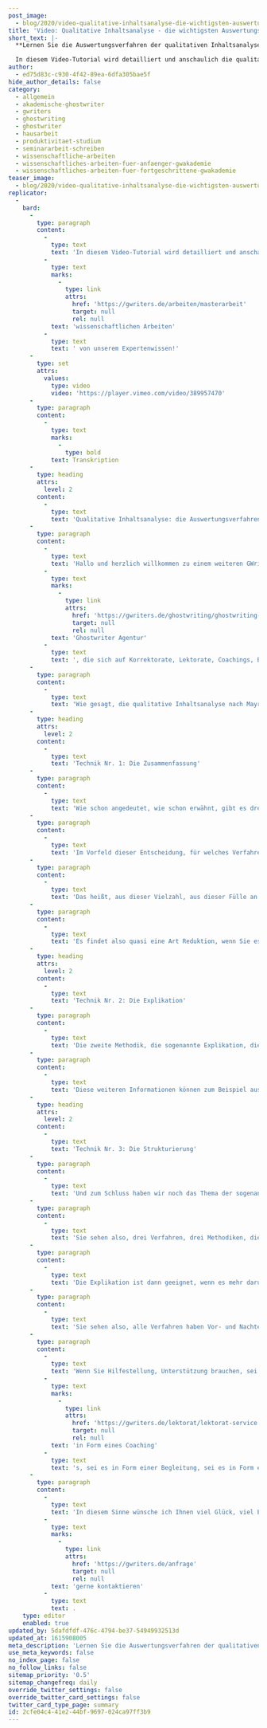 ```yaml
---
post_image:
  - blog/2020/video-qualitative-inhaltsanalyse-die-wichtigsten-auswertungsverfahren/2019-01-19-Qualitative_Inhaltsanalyse-Auswertungsverfahren_Classic_Thumbnail.png
title: 'Video: Qualitative Inhaltsanalyse - die wichtigsten Auswertungsverfahren'
short_text: |-
  **Lernen Sie die Auswertungsverfahren der qualitativen Inhaltsanalyse kennen profitieren Sie bei Ihrer wissenschaftlichen Arbeit von unserem Expertenwissen!**

  In diesem Video-Tutorial wird detailliert und anschaulich die qualitative Inhaltsanalyse nach Mayring erläutert, um Ihnen das Wissen und die notwendigen Fähigkeiten auf den Weg zu geben, um wissenschaftliche Texte ergebnisreicher und bis ins Detail analysieren zu können. Der Schwerpunkt liegt zunächst nicht auf der Vorgehensweise der qualitativen Inhaltsanalyse, sondern auf deren Auswertungsverfahren. Dabei werden drei elementaren Techniken erklärt: 1. die Zusammenfassung, 2. die Explikation und 3. die Strukturierung. Schauen Sie jetzt unser neuestes Video und profitieren Sie bei Ihre nächsten wissenschaftlichen Arbeiten von unserem Expertenwissen!...
author:
  - ed75d83c-c930-4f42-89ea-6dfa305bae5f
hide_author_details: false
category:
  - allgemein
  - akademische-ghostwriter
  - gwriters
  - ghostwriting
  - ghostwriter
  - hausarbeit
  - produktivitaet-studium
  - seminararbeit-schreiben
  - wissenschaftliche-arbeiten
  - wissenschaftliches-arbeiten-fuer-anfaenger-gwakademie
  - wissenschaftliches-arbeiten-fuer-fortgeschrittene-gwakademie
teaser_image:
  - blog/2020/video-qualitative-inhaltsanalyse-die-wichtigsten-auswertungsverfahren/2019-01-19-Qualitative_Inhaltsanalyse-Auswertungsverfahren_Classic_Thumbnail.png
replicator:
  -
    bard:
      -
        type: paragraph
        content:
          -
            type: text
            text: 'In diesem Video-Tutorial wird detailliert und anschaulich die qualitative Inhaltsanalyse nach Mayring erläutert, um Ihnen das Wissen und die notwendigen Fähigkeiten auf den Weg zu geben, um wissenschaftliche Texte ergebnisreicher und bis ins Detail analysieren zu können. Der Schwerpunkt liegt zunächst nicht auf der Vorgehensweise der qualitativen Inhaltsanalyse, sondern auf deren Auswertungsverfahren. Dabei werden drei elementaren Techniken erklärt: 1. die Zusammenfassung, 2. die Explikation und 3. die Strukturierung. Schauen Sie jetzt unser neuestes Video und profitieren Sie bei Ihre nächsten '
          -
            type: text
            marks:
              -
                type: link
                attrs:
                  href: 'https://gwriters.de/arbeiten/masterarbeit'
                  target: null
                  rel: null
            text: 'wissenschaftlichen Arbeiten'
          -
            type: text
            text: ' von unserem Expertenwissen!'
      -
        type: set
        attrs:
          values:
            type: video
            video: 'https://player.vimeo.com/video/389957470'
      -
        type: paragraph
        content:
          -
            type: text
            marks:
              -
                type: bold
            text: Transkription
      -
        type: heading
        attrs:
          level: 2
        content:
          -
            type: text
            text: 'Qualitative Inhaltsanalyse: die Auswertungsverfahren'
      -
        type: paragraph
        content:
          -
            type: text
            text: 'Hallo und herzlich willkommen zu einem weiteren GWriters-Videotutorial. GWriters ist eine akademische '
          -
            type: text
            marks:
              -
                type: link
                attrs:
                  href: 'https://gwriters.de/ghostwriting/ghostwriting-agentur'
                  target: null
                  rel: null
            text: 'Ghostwriter Agentur'
          -
            type: text
            text: ', die sich auf Korrektorate, Lektorate, Coachings, Begleitungen bei der Erstellung wissenschaftlicher Texte und die Erstellung wissenschaftlicher Texte selber spezialisiert hat. Heute möchten wir Ihnen ein wichtiges Thema nahebringen, das im Rahmen der wissenschaftlichen Erarbeitung und, der wissenschaftlichen Bearbeitung von Texten eine wichtige Rolle spielt, nämlich die qualitative Inhaltsanalyse nach Mayring. Und heute geht es nicht insgesamt um die Vorgehensweise im Rahmen der qualitativen Inhaltsanalyse nach Mayring, sondern es geht um die Auswertungsverfahren, um die Auswertungsmethodik. Das ist nämlich der Kern der qualitativen Inhaltsanalyse nach Mayring, und heute möchten wir Ihnen zeigen, was Unterschiede bei diesen einzelnen Auswertungsverfahren, bei diesen einzelnen Auswertungsmethodiken sind, wie sie angewendet werden und wo Vor- und Nachteile der einzelnen Verfahren sind und auch die Frage stellen, so weit das in der Kürze der Zeit möglich ist, für welche Situationen sich die einzelnen Verfahren eignen und für welche eher weniger.'
      -
        type: paragraph
        content:
          -
            type: text
            text: 'Wie gesagt, die qualitative Inhaltsanalyse nach Mayring ist ein sehr, sehr wichtiges Verfahren, auch ein sehr bekanntes Verfahren innerhalb der wissenschaftlichen Erarbeitung von Texten, was ist Ziel der qualitativen Inhaltsanalyse nach Mayring? Ziel ist es, Texte zu erfassen, Texte in ihrer Gesamtheit zu erfassen, Informationen in der Gesamtheit zu erfassen und letztlich aus einer Fülle von Informationen, die man zur Verfügung hat, ein Extrakt aus dem Text heraus auslesen zu können und dann zu sagen können, das ist die zentrale Botschaft, das ist die zentrale Information, die ich aus diesem Text mitnehmen möchte. Text nennt Mayring in der Regel Material und Material ist oftmals im Rahmen der Vorgehensweise dann natürlich festzulegen und ist oftmals ein Experteninterview oder sind transkribierte Experteninterviews.'
      -
        type: heading
        attrs:
          level: 2
        content:
          -
            type: text
            text: 'Technik Nr. 1: Die Zusammenfassung'
      -
        type: paragraph
        content:
          -
            type: text
            text: 'Wie schon angedeutet, wie schon erwähnt, gibt es drei Techniken, drei Auswertungsverfahren, drei Auswertungsmethodiken im Rahmen der qualitativen Inhaltsanalyse nach Mayring. Die Zusammenfassung, die Explikation, die sogenannte Anreicherung, und die Strukturierung, die nach bestimmten Ordnungskriterien vorgeht. Fangen wir zunächst einmal an mit der Zusammenfassung, deswegen auch, weil das die durchaus gängigste Methode ist, das gängigste Verfahren innerhalb der qualitativen Inhaltsanalyse nach Mayring ist und dementsprechend auch häufig angewendet und verwendet wird. Was geschieht nun im Rahmen dieser Zusammenfassung?'
      -
        type: paragraph
        content:
          -
            type: text
            text: 'Im Vorfeld dieser Entscheidung, für welches Verfahren, für welche Methodik man sich entschieden hat, hat man Codes definiert, hat man Kriterien definiert, anhand derer man den Text analysiert und erforscht und erhebt. Bei der Zusammenfassung geht es jetzt dann darum zu schauen und nachzuvollziehen, was sind zentrale Aussagen aus diesem Text, um, Mayring sagt, einen überschaubaren Korpus zu erreichen.'
      -
        type: paragraph
        content:
          -
            type: text
            text: 'Das heißt, aus dieser Vielzahl, aus dieser Fülle an Informationen, nehmen Sie ein Experteninterview, das beispielsweise drei, vier, fünf, sechs, sieben, acht, neun, zehn Seiten hat, diese Informationen anhand im Vorfeld definierter Kriterien, Klammer auf Codes, Klammer zu, zu reduzieren auf einen überschaubaren Korpus ohne aber wesentliche Informationen gar zu verlieren, nein, im Gegenteil, sogar die Informationen zu verdichten, zusammenzufassen und, deswegen heißt es auch Zusammenfassung, am Ende die zentralen Informationen zu erhalten und zur Verfügung zu haben, mit denen man dann auch in der wissenschaftlichen Arbeit weiter arbeiten kann.'
      -
        type: paragraph
        content:
          -
            type: text
            text: 'Es findet also quasi eine Art Reduktion, wenn Sie es so wollen, des Textes statt, eine Reduktion, eine Fokussierung des Textes auf zentrale Aussagen im Sinne einer Zusammenfassung, so dass Sie dann am Ende in der Lage sein werden, einen nach verschiedenen Kategorien durchgeforsteten Text in wenigen Sätzen zusammenzufassen, zusammenzuführen, ohne aber einen Verlust an Informationen oder ein Weniger an Informationsgehalt zu diesem Text zu haben.'
      -
        type: heading
        attrs:
          level: 2
        content:
          -
            type: text
            text: 'Technik Nr. 2: Die Explikation'
      -
        type: paragraph
        content:
          -
            type: text
            text: 'Die zweite Methodik, die sogenannte Explikation, die Anreicherung, verfolgt eine andere Idee. Hier wird man auch wieder mit Hilfe dieser im Vorfeld definierten Kategorie, Klammer auf Codes, Klammer zu, auch wiederum den Text durchforsten, wird für sich anhand dieser Codes relevante Textstellen erheben, relevante Textstellen identifizieren, dann geht es aber nicht um die Zusammenfassung dieser relevanten Textstellen, sondern es geht dann darum, diese relevanten Textstellen mit weiteren Informationen anzureichern.'
      -
        type: paragraph
        content:
          -
            type: text
            text: 'Diese weiteren Informationen können zum Beispiel aus der Literatur kommen, können aus anderen Experteninterviews kommen, können aus anderen empirischen Forschungen, beispielsweise einer Onlinebefragung kommen, das heißt, es geht darum, Textstellen, die man identifiziert hat, um weitere Informationen anzureichern, um weitere Informationen zu befüllen oder mit weiteren Informationen zu befüllen, um noch einen Mehrwert aus diesem Text zu schaffen, eine nächste Stufe sozusagen in diesem Text zu erreichen, in dem man eben erkennt, dass gewisse Informationen, beispielsweise die Experten gesagt haben, die man aber noch anreichern kann um zusätzliche verfügbare Informationen, um zu einer noch höheren Informationsstufe zu kommen. Das ist die Technik oder die Idee der sogenannten Explikation.'
      -
        type: heading
        attrs:
          level: 2
        content:
          -
            type: text
            text: 'Technik Nr. 3: Die Strukturierung'
      -
        type: paragraph
        content:
          -
            type: text
            text: 'Und zum Schluss haben wir noch das Thema der sogenannten Strukturierung. Strukturierung, hier geht es darum, dass man im Vorfeld Ordnungskriterien definiert und diesen Text nach Ordnungskriterien kritisiert, strukturiert, durchforstet und am Ende schaut, wo finden sich diese im Vorfeld definierten Ordnungskriterien im Text wieder? Es geht hier also weniger um eine Zusammenfassung der zentralen Informationen, es geht auch nicht um eine Anreicherung des Textes um Informationen, es geht vielmehr eben darum, einen Text anhand von Ordnungskriterien zu durchforsten, zu erheben und dann am Ende zu sagen, wo finde ich jetzt diese einzelnen Ordnungskriterien im Text wieder, um am Ende beispielsweise über diese Ordnungskriterien einen Abgleich mit einer bisher erstellten theoretischen Arbeit vornehmen zu können.'
      -
        type: paragraph
        content:
          -
            type: text
            text: 'Sie sehen also, drei Verfahren, drei Methodiken, die sich auch stark voneinander unterscheiden und sicherlich auch unterschiedliche Anwendungsmöglichkeiten, so wie auch Vor- und Nachteile haben. Die Zusammenfassung ist ein relativ einfaches Verfahren, das ist mit Sicherheit der Vorteil. Natürlich ist sie jetzt nicht so genau wie vielleicht die Explikation oder das letzte Verfahren, die Strukturierung, aber sie ist auf jeden Fall geeignet, um eine große Fülle an Texten zu erfassen, zu bearbeiten und daraus ein Extrakt abzuleiten.'
      -
        type: paragraph
        content:
          -
            type: text
            text: 'Die Explikation ist dann geeignet, wenn es mehr darum geht, Texte durch Informationen anzureichern, das ist dann auch ihr Vorteil, das ist ihr Mehrwert. Das wird man eher tun, wenn die Menge der Texte überschaubarer ist und man auch vielleicht mit dem Inhalt der Texte auch noch nicht so zufrieden ist, in Anführungszeichen, wenn man sich also noch einen Mehrwert an Informationen verspricht. Und die Strukturierung, die kann man wiederum anwenden, wenn eine große Fülle an Informationen, eine große Fülle an Texten vorhanden ist und wenn es eher darum geht, eine Struktur in diesen Texten zu suchen und zu finden, da hat diese Methodik ihren Vorteil. Sie ist aber, und das ist wiederum der Nachteil, relativ aufwendig, weil Sie wirklich die ganzen Texte mehrfach auch im Zweifelsfall nach diesen Ordnungskriterien durchforsten müssen.'
      -
        type: paragraph
        content:
          -
            type: text
            text: 'Sie sehen also, alle Verfahren haben Vor- und Nachteile, werden auch unterschiedlich angewendet. Wichtig ist auf jeden Fall, egal für welches Verfahren, egal für welche Methodik Sie sich entscheiden, am Anfang eine Übersicht über den Text zu verschaffen, sich auch anzuschauen, wie dieser Text erfasst wurde, was ist Quelle, was ist Herkunft dieses Textes, weil nur dann, wenn Sie dazu in der Lage sind und das getan haben, werden Sie auch in der Lage sein, sich für eine dieser drei Techniken zu entscheiden. Wenn Sie dann diese Entscheidung getroffen haben, dann kann aber die qualitative Inhaltsanalyse nach Mayring auf jeden Fall ein sehr, sehr wertvolles Verfahren sein, egal für welche dieser drei Methodiken Sie sich entschieden haben, um danach Texte zu durchforsten und dann Informationen zusammenzuführen.'
      -
        type: paragraph
        content:
          -
            type: text
            text: 'Wenn Sie Hilfestellung, Unterstützung brauchen, sei es jetzt bei der qualitativen Inhaltsanalyse allgemein als Methodik, sei es aber auch bei der Durchführung, sei es bei der Entscheidung, welches dieser drei Verfahren oder dieser drei Methoden jetzt für Sie das Richtige oder die Richtige ist, dann ist G-Writers gerne in dieser Form Ihr Ansprechpartner, sei es '
          -
            type: text
            marks:
              -
                type: link
                attrs:
                  href: 'https://gwriters.de/lektorat/lektorat-service'
                  target: null
                  rel: null
            text: 'in Form eines Coaching'
          -
            type: text
            text: 's, sei es in Form einer Begleitung, sei es in Form einer Prüfung auch eines fertigen Textes oder auch der Durchführung einer qualitativen Inhaltsanalyse.'
      -
        type: paragraph
        content:
          -
            type: text
            text: 'In diesem Sinne wünsche ich Ihnen viel Glück, viel Erfolg bei der qualitativen Inhaltsanalyse nach Mayring und insbesondere bei der Anwendung dieser drei vorgestellten Verfahren, beziehungsweise Methoden. Bei Fragen und Bedarf nach Hilfestellung zu dem Thema können Sie uns '
          -
            type: text
            marks:
              -
                type: link
                attrs:
                  href: 'https://gwriters.de/anfrage'
                  target: null
                  rel: null
            text: 'gerne kontaktieren'
          -
            type: text
            text: .
    type: editor
    enabled: true
updated_by: 5dafdfdf-476c-4794-be37-54949932513d
updated_at: 1615908005
meta_description: 'Lernen Sie die Auswertungsverfahren der qualitativen Inhaltsanalyse kennen profitieren Sie bei Ihrer wissenschaftlichen Arbeit von unserem Expertenwissen!'
use_meta_keywords: false
no_index_page: false
no_follow_links: false
sitemap_priority: '0.5'
sitemap_changefreq: daily
override_twitter_settings: false
override_twitter_card_settings: false
twitter_card_type_page: summary
id: 2cfe04c4-41e2-44bf-9697-024ca97ff3b9
---
```

